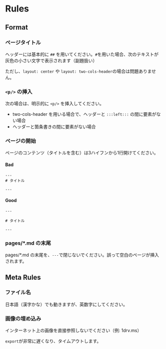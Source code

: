 # Rules

## Format

### ページタイトル

ヘッダーには基本的に `##` を用いてください。`#`を用いた場合、次のテキストが灰色の小さい文字で表示されます（副題扱い）

ただし、`layout: center` や `layout: two-cols-header`の場合は問題ありません。

### `<p/>` の挿入

次の場合は、明示的に `<p/>` を挿入してください。

- two-cols-header を用いる場合で、ヘッダーと `:::left:::` の間に要素がない場合
- ヘッダーと箇条書きの間に要素がない場合

### ページの開始

ページのコンテンツ（タイトルを含む）は3ハイフンから1行開けてください。

#### Bad

```slidev
---
# タイトル

---
```

#### Good

```slidev
---

# タイトル

---
```

### pages/*.md の末尾

pages/*.md の末尾を、`---`で閉じないでください。誤って空白のページが挿入されます。

## Meta Rules

### ファイル名

日本語（漢字かな）でも動きますが、英数字にしてください。

### 画像の埋め込み

インターネット上の画像を直接参照しないでください（例: 1drv.ms）

`export`が非常に遅くなり、タイムアウトします。
